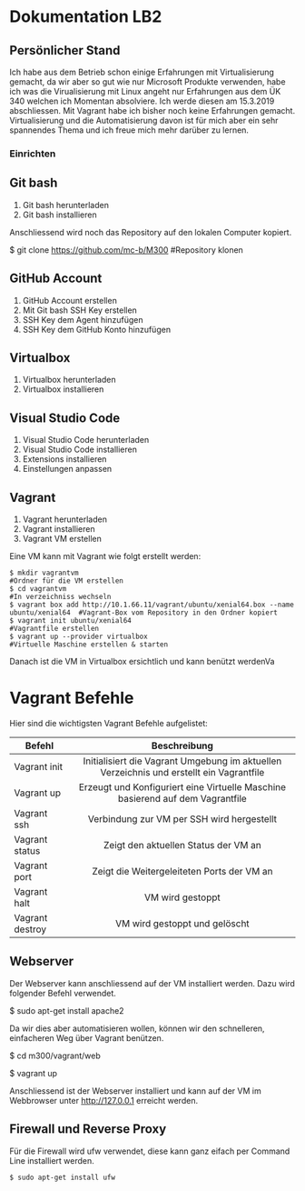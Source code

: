 #  Dokumentation LB2

## Persönlicher Stand

Ich habe aus dem Betrieb schon einige Erfahrungen mit Virtualisierung gemacht, 
da wir aber so gut wie nur Microsoft Produkte verwenden, habe ich was die Virualisierung
mit Linux angeht nur Erfahrungen aus dem ÜK 340 welchen ich Momentan absolviere. 
Ich werde diesen am 15.3.2019 abschliessen. Mit Vagrant habe ich bisher noch keine Erfahrungen gemacht.
Virtualisierung und die Automatisierung davon ist für mich aber ein sehr spannendes Thema und ich 
freue mich mehr darüber zu lernen.

### Einrichten

## Git bash

1. Git bash herunterladen 
2. Git bash installieren

Anschliessend wird noch das Repository auf den lokalen Computer kopiert.

$ git clone https://github.com/mc-b/M300      #Repository klonen
 
  
## GitHub Account

1. GitHub Account erstellen
2. Mit Git bash SSH Key erstellen
3. SSH Key dem Agent hinzufügen
4. SSH Key dem GitHub Konto hinzufügen

## Virtualbox

1. Virtualbox herunterladen
2. Virtualbox installieren

## Visual Studio Code

1. Visual Studio Code herunterladen
2. Visual Studio Code installieren
3. Extensions installieren
4. Einstellungen anpassen

## Vagrant

1. Vagrant herunterladen
2. Vagrant installieren
3. Vagrant VM erstellen

Eine VM kann mit Vagrant wie folgt erstellt werden:
    
    $ mkdir vagrantvm                                                                       #Ordner für die VM erstellen
    $ cd vagrantvm                                                                          #In verzeichniss wechseln
    $ vagrant box add http://10.1.66.11/vagrant/ubuntu/xenial64.box --name ubuntu/xenial64  #Vagrant-Box vom Repository in den Ordner kopiert
    $ vagrant init ubuntu/xenial64                                                          #Vagrantfile erstellen
    $ vagrant up --provider virtualbox                                                      #Virtuelle Maschine erstellen & starten
    
Danach ist die VM in Virtualbox ersichtlich und kann benützt werdenVa

# Vagrant Befehle

Hier sind die wichtigsten Vagrant Befehle aufgelistet:

| Befehl           |Beschreibung                                                                             |
| -----------------|:---------------------------------------------------------------------------------------:|
| Vagrant init     |Initialisiert die Vagrant Umgebung im aktuellen Verzeichnis und erstellt ein Vagrantfile |
| Vagrant up       |Erzeugt und Konfiguriert eine Virtuelle Maschine basierend auf dem Vagrantfile           |
| Vagrant ssh      |Verbindung zur VM per SSH wird hergestellt                                               | 
| Vagrant status   |Zeigt den aktuellen Status der VM an                                                     | 
| Vagrant port     |Zeigt die Weitergeleiteten Ports der VM an                                               | 
| Vagrant halt     |VM wird gestoppt                                                                         | 
| Vagrant destroy  |VM wird gestoppt und gelöscht                                                            | 

## Webserver

Der Webserver kann anschliessend auf der VM installiert werden. Dazu wird folgender Befehl verwendet.

   $ sudo apt-get install apache2
  
Da wir dies aber automatisieren wollen, können wir den schnelleren, einfacheren Weg über Vagrant benützen.

   $  cd m300/vagrant/web
   
   $  vagrant up
  
Anschliessend ist der Webserver installiert und kann auf der VM im Webbrowser unter http://127.0.0.1 erreicht werden.



## Firewall und Reverse Proxy

   Für die Firewall wird ufw verwendet, diese kann ganz eifach per Command Line installiert werden.
   
    $ sudo apt-get install ufw
    
   
